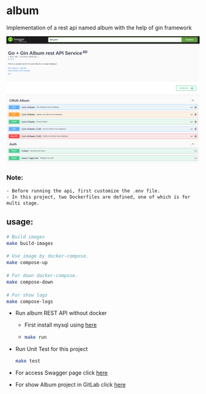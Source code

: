 # album

Implementation of a rest api named album with the help of gin framework

![album rest api swagger ui](./image/ScreenshotalbumAPIwithJWT.png)


### Note: 
    - Before running the api, first customize the .env file.
    - In this project, two Dockerfiles are defined, one of which is for multi stage.
## usage:
```bash
# Build images
make build-images

# Use image by docker-compose.
make compose-up

# For down docker-compose.
make compose-down

# For show logs
make compose-logs
```
- Run album REST API without docker
    - First install mysql using [here](https://dev.mysql.com/doc/refman/8.0/en/linux-installation.html)
    -
      ```bash
      make run
      ```

- Run Unit Test for this project
    ```bash
    make test
    ```

- For access Swagger page
click [here](http://localhost:8070/api/docs/index.html)

- For show Album project in GitLab
click [here](https://gitlab.com/mohammadrezajavid/Album-REST-API)
